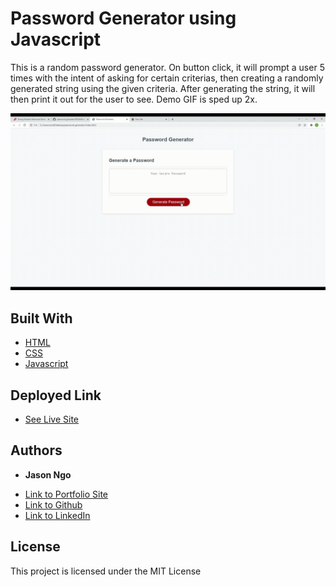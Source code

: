 # Password Generator using Javascript

This is a random password generator. On button click, it will prompt a user 5 times with the intent of asking for certain criterias, then creating a randomly generated string using the given criteria. After generating the string, it will then print it out for the user to see. Demo GIF is sped up 2x.

![Demo GIF](https://github.com/jsncorn/password-generator/blob/main/photos/demo.gif)

## Built With

* [HTML](https://developer.mozilla.org/en-US/docs/Web/HTML)
* [CSS](https://developer.mozilla.org/en-US/docs/Web/CSS)
* [Javascript](https://developer.mozilla.org/en-US/docs/Web/JavaScript)

## Deployed Link

* [See Live Site](https://jsncorn.github.io/password-generator/)


## Authors

* **Jason Ngo** 

- [Link to Portfolio Site](https://jsncorn.github.io/portfolio/)
- [Link to Github](https://github.com/jsncorn)
- [Link to LinkedIn](https://www.linkedin.com/in/jason-ngo-050b481b3/)

## License

This project is licensed under the MIT License 

